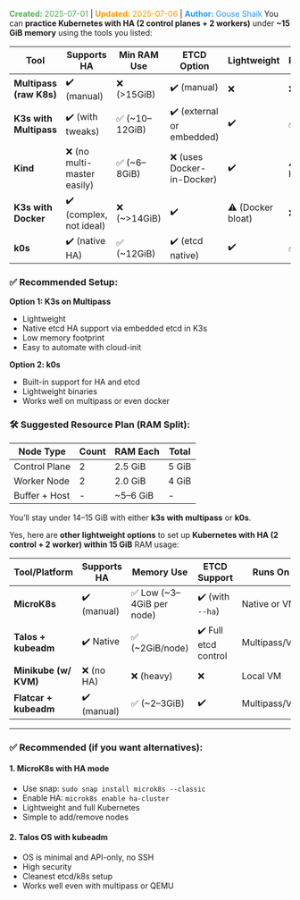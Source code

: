 <span style="color:#4caf50;"><b>Created:</b> 2025-07-01</span> | <span style="color:#ff9800;"><b>Updated:</b> 2025-07-06</span> | <span style="color:#2196f3;"><b>Author:</b> Gouse Shaik</span>
You can **practice Kubernetes with HA (2 control planes + 2 workers)** under **~15 GiB memory** using the tools you listed:

|Tool|Supports HA|Min RAM Use|ETCD Option|Lightweight|Recommended|
|---|---|---|---|---|---|
|**Multipass (raw K8s)**|✔️ (manual)|❌ (>15GiB)|✔️ (manual)|❌|❌|
|**K3s with Multipass**|✔️ (with tweaks)|✅ (~10–12GiB)|✔️ (external or embedded)|✔️|✅ Best|
|**Kind**|❌ (no multi-master easily)|✅ (~6–8GiB)|❌ (uses Docker-in-Docker)|✔️|⚠️ Limited (no HA)|
|**K3s with Docker**|✔️ (complex, not ideal)|❌ (~>14GiB)|✔️|⚠️ (Docker bloat)|❌|
|**k0s**|✔️ (native HA)|✅ (~12GiB)|✔️ (etcd native)|✔️|✅ Good|

### ✅ Recommended Setup:

**Option 1: K3s on Multipass**

- Lightweight
- Native etcd HA support via embedded etcd in K3s
- Low memory footprint
- Easy to automate with cloud-init

**Option 2: k0s**

- Built-in support for HA and etcd
- Lightweight binaries
- Works well on multipass or even docker

### 🛠️ Suggested Resource Plan (RAM Split):

|Node Type|Count|RAM Each|Total|
|---|---|---|---|
|Control Plane|2|2.5 GiB|5 GiB|
|Worker Node|2|2.0 GiB|4 GiB|
|Buffer + Host|-|~5–6 GiB|-|

You’ll stay under 14–15 GiB with either **k3s with multipass** or **k0s**.

Yes, here are **other lightweight options** to set up **Kubernetes with HA (2 control + 2 worker) within 15 GiB** RAM usage:

|Tool/Platform|Supports HA|Memory Use|ETCD Support|Runs On|Comments|
|---|---|---|---|---|---|
|**MicroK8s**|✔️ (manual)|✅ Low (~3–4GiB per node)|✔️ (with `--ha`)|Native or VM|Lightweight and simple|
|**Talos + kubeadm**|✔️ Native|✅ (~2GiB/node)|✔️ Full etcd control|Multipass/VM|Very clean, secure OS|
|**Minikube (w/ KVM)**|❌ (no HA)|❌ (heavy)|❌|Local VM|Not ideal for HA|
|**Flatcar + kubeadm**|✔️ (manual)|✅ (~2–3GiB)|✔️|Multipass/VM|Minimal OS|

---

### ✅ Recommended (if you want alternatives):

#### 1. **MicroK8s with HA mode**

- Use snap: `sudo snap install microk8s --classic`
- Enable HA: `microk8s enable ha-cluster`
- Lightweight and full Kubernetes
- Simple to add/remove nodes

#### 2. **Talos OS with kubeadm**

- OS is minimal and API-only, no SSH
- High security
- Cleanest etcd/k8s setup
- Works well even with multipass or QEMU

